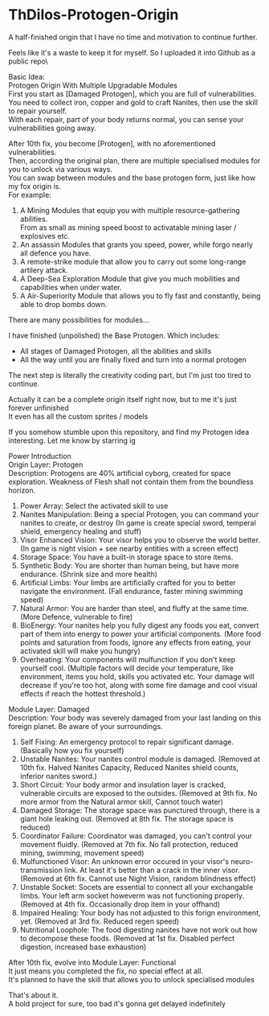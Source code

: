 # ThDilos-Protogen-Origin
A half-finished origin that I have no time and motivation to continue further.

Feels like it's a waste to keep it for myself. So I uploaded it into Github as a public repo\

Basic Idea:\
Protogen Origin With Multiple Upgradable Modules\
First you start as [Damaged Protogen], which you are full of vulnerabilities.\
You need to collect iron, copper and gold to craft Nanites, then use the skill to repair yourself.\
With each repair, part of your body returns normal, you can sense your vulnerabilities going away.

After 10th fix, you become [Protogen], with no aforementioned vulnerabilities.\
Then, according the original plan, there are multiple specialised modules for you to unlock via various ways.\
You can swap between modules and the base protogen form, just like how my fox origin is.\
For example:
1. A Mining Modules that equip you with multiple resource-gathering abilities.\
From as small as mining speed boost to activatable mining laser / explosives etc.
2. An assassin Modules that grants you speed, power, while forgo nearly all defence you have.
3. A remote-strike module that allow you to carry out some long-range artilery attack.
4. A Deep-Sea Exploration Module that give you much mobilities and capabilities when under water.
5. A Air-Superiority Module that allows you to fly fast and constantly, being able to drop bombs down.

There are many possibilities for modules...

I have finished (unpolished) the Base Protogen. Which includes:
- All stages of Damaged Protogen, all the abilities and skills
- All the way until you are finally fixed and turn into a normal protogen

The next step is literally the creativity coding part, but I'm just too tired to continue.

Actually it can be a complete origin itself right now, but to me it's just forever unfinished\
It even has all the custom sprites / models

If you somehow stumble upon this repository, and find my Protogen idea interesting. Let me know by starring ig




Power Introduction\
Origin Layer: Protogen\
Description: Protogens are 40% artificial cyborg, created for space exploration. Weakness of Flesh shall not contain them from the boundless horizon.
1. Power Array: Select the activated skill to use
2. Nanites Manipulation: Being a special Protogen, you can command your nanites to create, or destroy (In game is create special sword, temperal shield, emergency healing and stuff)
3. Visor Enhanced Vision: Your visor helps you to observe the world better. (In game is night vision + see nearby entities with a screen effect)
4. Storage Space: You have a built-in storage space to store items.
5. Synthetic Body: You are shorter than human being, but have more endurance. (Shrink size and more health)
6. Artificial Limbs: Your limbs are artificially crafted for you to better navigate the environment. (Fall endurance, faster mining swimming speed)
7. Natural Armor: You are harder than steel, and fluffy at the same time. (More Defence, vulnerable to fire)
8. BioEnergy: Your nanites help you fully digest any foods you eat, convert part of them into energy to power your artificial components. (More food points and saturation from foods, ignore any effects from eating, your activated skill will make you hungry)
9. Overheating: Your components will mulfunction if you don't keep yourself cool. (Multiple factors will decide your temperature, like environment, items you hold, skills you activated etc. Your damage will decrease if you're too hot, along with some fire damage and cool visual effects if reach the hottest threshold.)

Module Layer: Damaged\
Description: Your body was severely damaged from your last landing on this foreign planet. Be aware of your surroundings.
1. Self Fixing: An emergency protocol to repair significant damage. (Basically how you fix yourself)
2. Unstable Nanites: Your nanites control module is damaged. (Removed at 10th fix. Halved Nanites Capacity, Reduced Nanites shield counts, inferior nanites sword.)
3. Short Circuit: Your body armor and insulation layer is cracked, vulnerable circuits are exposed to the outsides. (Removed at 9th fix. No more armor from the Natural armor skill, Cannot touch water)
4. Damaged Storage: The storage space was punctured through, there is a giant hole leaking out. (Removed at 8th fix. The storage space is reduced)
5. Coordinator Failure: Coordinator was damaged, you can't control your movement fluidly. (Removed at 7th fix. No fall protection, reduced mining, swimming, movement speed)
6. Mulfunctioned Visor: An unknown error occured in your visor's neuro-transmission link. At least it's better than a crack in the inner visor. (Removed at 6th fix. Cannot use Night Vision, random blindness effect)
7. Unstable Socket: Socets are essential to connect all your exchangable limbs. Your left arm socket howeverm was not functioning properly. (Removed at 4th fix. Occasionally drop item in your offhand)
8. Impaired Healing: Your body has not adjusted to this forign environment, yet. (Removed at 3rd fix. Reduced regen speed)
9. Nutritional Loophole: The food digesting nanites have not work out how to decompose these foods. (Removed at 1st fix. Disabled perfect digestion, increased base exhaustion)

After 10th fix, evolve into Module Layer: Functional\
It just means you completed the fix, no special effect at all.\
It's planned to have the skill that allows you to unlock specialised modules

That's about it.\
A bold project for sure, too bad it's gonna get delayed indefinitely
